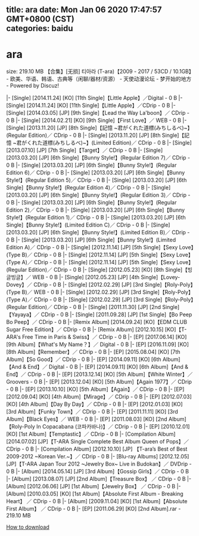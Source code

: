 
title: ara
date: Mon Jan 06 2020 17:47:57 GMT+0800 (CST)    
categories: baidu
---

# ara
size: 219.10 MB
 【合集】[无损] 티아라 (T-ara)【2009 - 2017 / 53CD / 10.1GB】 - 欧美、华语、韩语、古典等（闲聊/器材/资源） - 天使动漫论坛 - 梦开始的地方 - Powered by Discuz!
 
|- [Single] [2014.11.24] [KO] [11th Single]【Little Apple】／Digital - 0 B
|- [Single] [2014.11.24] [KO] [11th Single]【Little Apple】／CDrip - 0 B
|- [Single] [2014.03.05] [JP] [9th Single]【Lead the Way  La'boon】／ CDrip - 0 B
|- [Single] [2014.02.21] [KO] [9th Single]【First Love】／ WEB - 0 B
|- [Single] [2013.11.20] [JP] [8th Single]【記憶 ~君がくれた道標(みちしるべ)~】(Regular Edition)／ CDrip - 0 B
|- [Single] [2013.11.20] [JP] [8th Single]【記憶 ~君がくれた道標(みちしるべ)~】(Limited Edition)／ CDrip - 0 B
|- [Single] [2013.07.10] [JP] [7th Single]【Target】／ CDrip - 0 B
|- [Single] [2013.03.20] [JP] [6th Single]【Bunny Style!】(Regular Edition 7)／ CDrip - 0 B
|- [Single] [2013.03.20] [JP] [6th Single]【Bunny Style!】(Regular Edition 6)／ CDrip - 0 B
|- [Single] [2013.03.20] [JP] [6th Single]【Bunny Style!】(Regular Edition 5)／ CDrip - 0 B
|- [Single] [2013.03.20] [JP] [6th Single]【Bunny Style!】(Regular Edition 4)／ CDrip - 0 B
|- [Single] [2013.03.20] [JP] [6th Single]【Bunny Style!】(Regular Edition 3)／ CDrip - 0 B
|- [Single] [2013.03.20] [JP] [6th Single]【Bunny Style!】(Regular Edition 2)／ CDrip - 0 B
|- [Single] [2013.03.20] [JP] [6th Single]【Bunny Style!】(Regular Edition 1)／ CDrip - 0 B
|- [Single] [2013.03.20] [JP] [6th Single]【Bunny Style!】(Limited Edition C)／ CDrip - 0 B
|- [Single] [2013.03.20] [JP] [6th Single]【Bunny Style!】(Limited Edition B)／ CDrip - 0 B
|- [Single] [2013.03.20] [JP] [6th Single]【Bunny Style!】(Limited Edition A)／ CDrip - 0 B
|- [Single] [2012.11.14] [JP] [5th Single]【Sexy Love】(Type B)／ CDrip - 0 B
|- [Single] [2012.11.14] [JP] [5th Single]【Sexy Love】(Type A)／ CDrip - 0 B
|- [Single] [2012.11.14] [JP] [5th Single]【Sexy Love】(Regular Edition)／ CDrip - 0 B
|- [Single] [2012.05.23] [KO] [8th Single]【빙글빙글】／ WEB - 0 B
|- [Single] [2012.05.23] [JP] [4th Single]【Lovey-Dovey】／ CDrip - 0 B
|- [Single] [2012.02.29] [JP] [3rd Single]【Roly-Poly】(Type B)／ WEB - 0 B
|- [Single] [2012.02.29] [JP] [3rd Single]【Roly-Poly】(Type A)／ CDrip - 0 B
|- [Single] [2012.02.29] [JP] [3rd Single]【Roly-Poly】(Regular Edition)／ CDrip - 0 B
|- [Single] [2011.11.30] [JP] [2nd Single]【Yayaya】／ CDrip - 0 B
|- [Single] [2011.09.28] [JP] [1st Single]【Bo Peep Bo Peep】／ CDrip - 0 B
|- [Remix Album] [2014.09.24] [KO]【EDM CLUB Sugar Free Edition】／ CDrip - 0 B
|- [Remix Album] [2012.10.15] [KO]【T-ARA's Free Time in Paris & Swiss】／ CDrip - 0 B
|- [EP] [2017.06.14] [KO] [9th Album]【What's My Name？】／ Digital - 0 B
|- [EP] [2016.11.09] [KO] [8th Album]【Remember】／ CDrip - 0 B
|- [EP] [2015.08.04] [KO] [7th Album]【So Good】／ CDrip - 0 B
|- [EP] [2014.09.11] [KO] [6th Album]【And & End】／ Digital - 0 B
|- [EP] [2014.09.11] [KO] [6th Album]【And & End】／ CDrip - 0 B
|- [EP] [2013.12.14] [KO] [5th Album]【White Winter】／ Groovers - 0 B
|- [EP] [2013.12.04] [KO] [5th Album]【Again 1977】／ CDrip - 0 B
|- [EP] [2013.10.10] [KO] [5th Album]【Again】／ CDrip - 0 B
|- [EP] [2012.09.04] [KO] [4th Album]【Mirage】／ CDrip - 0 B
|- [EP] [2012.07.03] [KO] [4th Album]【Day By Day】／ CDrip - 0 B
|- [EP] [2012.01.03] [KO] [3rd Album]【Funky Town】／ CDrip - 0 B
|- [EP] [2011.11.11] [KO] [3rd Album]【Black Eyes】／ WEB - 0 B
|- [EP] [2011.08.03] [KO] [2nd Album]【Roly-Poly In Copacabana (코파카바나)】／ CDrip - 0 B
|- [EP] [2010.12.01] [KO] [1st Album]【Temptastic】／ CDrip - 0 B
|- [Compilation Album] [2014.07.02] [JP]【T-ARA Single Complete Best Album Queen of Pops】／ CDrip - 0 B
|- [Compilation Album] [2012.10.10] [JP] 【T-ara’s Best of Best 2009-2012 ~Korean Ver.~】／ CDrip - 0 B
|- [Blu-ray Albums] [2012.12.05] [JP]【T-ARA Japan Tour 2012 ~Jewelry Box~ Live in Budokan】／ DVDrip - 0 B
|- [Album] [2014.05.14] [JP] [3rd Album]【Gossip Girls】／ CDrip - 0 B
|- [Album] [2013.08.07] [JP] [2nd Album]【Treasure Box】 ／ CDrip - 0 B
|- [Album] [2012.06.06] [JP] [1st Album]【Jewelry Box】 ／ CDrip - 0 B
|- [Album] [2010.03.05] [KO] [1st Album]【Absolute First Album - Breaking Heart】 ／ CDrip - 0 B
|- [Album] [2009.11.04] [KO] [1st Album]【Absolute First Album】 ／ CDrip - 0 B
|- [EP] [2011.06.29] [KO] [2nd Album].rar - 219.10 MB

[How to download](https://bpcam.bemobtrk.com/go/2ceec3aa-1ca2-46d6-b9ff-aaa5c184517c?jno=3390)